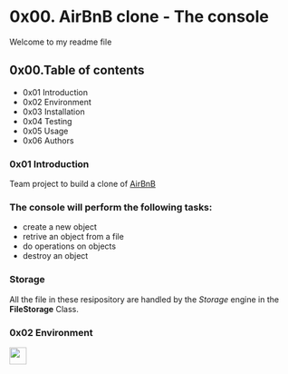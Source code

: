 # 0x00. AirBnB clone - The console 
Welcome to my readme file
## 0x00.Table of contents

+    0x01 Introduction
+    0x02 Environment
+    0x03 Installation
+    0x04 Testing
+    0x05 Usage
+    0x06 Authors

### 0x01 Introduction
Team project to build a clone of [AirBnB](https://www.airbnb.com/)

### The console will perform the following tasks:

+    create a new object
+    retrive an object from a file
+    do operations on objects
+    destroy an object

### Storage
All the file  in these resipository are handled by the *Storage* engine in the **FileStorage** Class.

### 0x02 Environment
[<img src="https://github.githubassets.com/images/modules/logos_page/Octocat.png" width="30">](https://github.com) 
